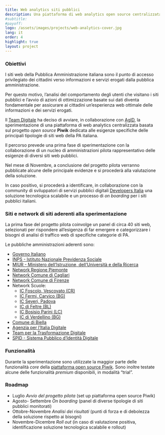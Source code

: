 ```yaml
---
title: Web analytics siti pubblici
description: Una piattaforma di web analytics open source centralizzata per analizzare dati di traffico dei siti della pubblica amministrazione.
#subtitle: 
#payoff: 
logo: /assets/images/projects/web-analytics-cover.jpg
lang: it
order: 4
highlight: true
layout: project
---
```


### Obiettivi

I siti web della Pubblica Amministrazione italiana sono il punto di accesso privilegiato dei cittadini verso informazioni e servizi erogati dalla pubblica amministrazione. 

Per questo motivo, l’analisi del comportamento degli utenti che visitano i siti pubblici e l’avvio di azioni di ottimizzazione basate sui dati diventa fondamentale per assicurare ai cittadini un’esperienza web ottimale delle informazioni e dei servizi erogati. 

Il [Team Digitale](https://teamdigitale.governo.it/) ha deciso di avviare, in collaborazione con [AgID](http://www.agid.gov.it/), la sperimentazione di una piattaforma di web analytics centralizzata basata sul progetto *open source* **Piwik** dedicata alle esigenze specifiche delle principali tipologie di siti web della PA italiana. 

Il percorso prevede una prima fase di sperimentazione con la collaborazione di un nucleo di amministrazioni pilota rappresentativo delle esigenze di diversi siti web pubblici. 

Nel mese di Novembre, a conclusione del progetto pilota verranno pubblicate alcune delle principale evidenze e si procederà alla valutazione della soluzione. 

In caso positivo, si procederà a identificare, in collaborazione con la community di sviluppatori di servizi pubblici digitali [Developers Italia](https://developers.italia.it/) una soluzione tecnologica scalabile e un processo di *on boarding* per i siti pubblici italiani.

### Siti e network di siti aderenti alla sperimentazione
La prima fase del progetto pilota coinvolge un panel di circa 40 siti web, selezionati per rispondere all’esigenza di far emergere e categorizzare i bisogni di analisi di traffico web di specifiche categorie di PA.

Le pubbliche amministrazioni aderenti sono: 

- [Governo Italiano](http://www.governo.it/)
- [INPS - Istituto Nazionale Previdenza Sociale](https://www.inps.it)
- [MIUR - Ministero dell’Istruzione, dell’Università e della Ricerca](http://www.miur.gov.it)
- [Network Regione Piemonte](http://www.regione.piemonte.it/)
- [Network Comune di Cagliari](http://www.comune.cagliari.it/)
- [Network Comune di Firenze](http://www.comune.fi.it/)
- Network Scuole: 
    - [IC Foscolo, Vescovato (CR)]( https://www.icugofoscolo.it) 
    - [IC Fermi, Carvico (BG)](https://www.iccarvico.gov.it) 
    - [IC Severi, Padova](https://www.itiseveripadova.gov.it) 
    - [IC di Feltre (BL)](http://www.comprensivofeltre.gov.it) 
    - [IC Bosisio Parini (LC)](https://www.comprensivobosisio.gov.it) 
    - [IC di Verdellino (BG)]( https://icverdellino.gov.it) 
- [Comune di Biella](https://www.comune.biella.it/)
- [Agenzia per l’Italia Digitale](http://www.agid.gov.it/) 
- [Team per la Trasformazione Digitale](https://teamdigitale.governo.it/)
- [SPID - Sistema Pubblico d’Identità Digitale](https://spid.gov.it/)


### Funzionalità
Durante la sperimentazione sono utilizzate la maggior parte delle funzionalità *core* della [piattaforma open source Piwik](https://piwik.org/). Sono inoltre testate alcune delle funzionalità *premium* disponibili, in modalità “trial”.    

### Roadmap

- Luglio *Avvio del progetto pilota* (set up piattaforma open source Piwik)
- Agosto- Settembre *On boarding* (panel di diverse tipologie di siti pubblici monitorati)
- Ottobre-Novembre *Analisi dei risultati* (punti di forza e di debolezza della soluzione rispetto ai bisogni)
- Novembre-Dicembre *Roll out* (in caso di valutazione positiva, identificazione soluzione tecnologica scalabile e rollout)
